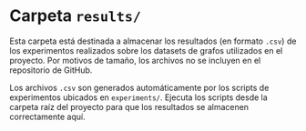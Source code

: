 # Carpeta `results/`

Esta carpeta está destinada a almacenar los resultados (en formato `.csv`) de los experimentos realizados sobre los datasets de grafos utilizados en el proyecto. Por motivos de tamaño, los archivos no se incluyen en el repositorio de GitHub.

Los archivos `.csv` son generados automáticamente por los scripts de experimentos ubicados en `experiments/`. Ejecuta los scripts desde la carpeta raíz del proyecto para que los resultados se almacenen correctamente aquí.
